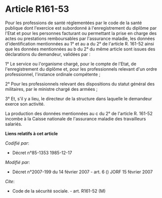 # Article R161-53

Pour les professions de santé réglementées par le code de la santé publique dont l'exercice est subordonné à l'enregistrement
du diplôme par l'Etat et pour les personnes facturant ou permettant la prise en charge des actes ou prestations remboursables
par l'assurance maladie, les données d'identification mentionnées au 1° et au a du 2° de l'article R. 161-52 ainsi que les
données mentionnées au b du 2° du même article sont issues des déclarations du demandeur, validées par :

1° Le service ou l'organisme chargé, pour le compte de l'Etat, de l'enregistrement du diplôme et, pour les professionnels
relevant d'un ordre professionnel, l'instance ordinale compétente ;

2° Pour les professionnels relevant des dispositions du statut général des militaires, par le ministre chargé des armées ;

3° Et, s'il y a lieu, le directeur de la structure dans laquelle le demandeur exerce son activité.

La production des données mentionnées au c du 2° de l'article R. 161-52 incombe à la Caisse nationale de l'assurance maladie
des travailleurs salariés.

**Liens relatifs à cet article**

_Codifié par_:

  - Décret n°85-1353 1985-12-17

_Modifié par_:

  - Décret n°2007-199 du 14 février 2007 - art. 6 () JORF 15 février 2007

_Cite_:

  - Code de la sécurité sociale. - art. R161-52 (M)
